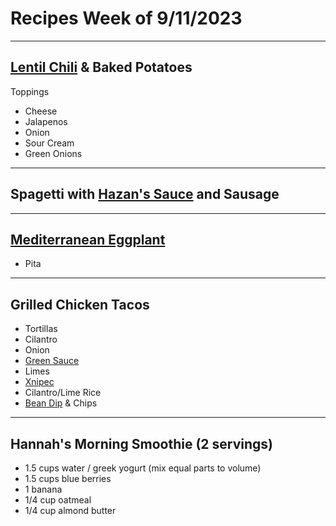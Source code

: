 # Recipes Week of 9/11/2023

---

## [Lentil Chili](https://www.littlebroken.com/lentil-chili/) & Baked Potatoes

Toppings
- Cheese
- Jalapenos
- Onion
- Sour Cream
- Green Onions

---

## Spagetti with [Hazan's Sauce](h./MarcellaHazanTomatoSauce.md) and Sausage

---

## [Mediterranean Eggplant](https://www.themediterraneandish.com/wprm_print/14099)

- Pita

---

## Grilled Chicken Tacos

- Tortillas
- Cilantro
- Onion
- [Green Sauce](./acapulcoGreenSalsa.md)
- Limes
- [Xnipec](https://eatingtheworld.net/2009/02/06/recipe-friday-xnipec/)
- Cilantro/Lime Rice
- [Bean Dip](https://www.spendwithpennies.com/easy-bean-dip/) & Chips


---

## Hannah's Morning Smoothie (2 servings)

- 1.5 cups water / greek yogurt (mix equal parts to volume)
- 1.5 cups blue berries
- 1 banana
- 1/4 cup oatmeal
- 1/4 cup almond butter